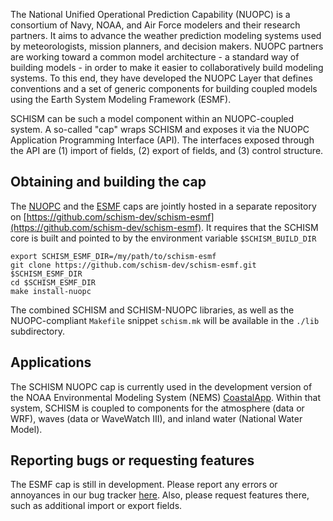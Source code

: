 The National Unified Operational Prediction Capability (NUOPC) is a consortium of Navy, NOAA, and Air Force modelers and their research partners. It aims to advance the weather prediction modeling systems used by meteorologists, mission planners, and decision makers. NUOPC partners are working toward a common model architecture - a standard way of building models - in order to make it easier to collaboratively build modeling systems. To this end, they have developed the NUOPC Layer that defines conventions and a set of generic components for building coupled models using the Earth System Modeling Framework (ESMF).

SCHISM can be such a model component within an NUOPC-coupled system.  A so-called "cap" wraps SCHISM and exposes it via the NUOPC Application Programming Interface (API).  The interfaces exposed through the API are (1) import of fields, (2) export of fields, and (3) control structure.

## Obtaining and building the cap

The [NUOPC](nuopc.html) and the [ESMF](esmf.html) caps are jointly hosted in a separate repository on [https://github.com/schism-dev/schism-esmf](https://github.com/schism-dev/schism-esmf).  It requires that the SCHISM core is built and pointed to by the environment variable `$SCHISM_BUILD_DIR` 

```
export SCHISM_ESMF_DIR=/my/path/to/schism-esmf
git clone https://github.com/schism-dev/schism-esmf.git $SCHISM_ESMF_DIR
cd $SCHISM_ESMF_DIR
make install-nuopc
```
The combined SCHISM and SCHISM-NUOPC libraries, as well as the NUOPC-compliant `Makefile` snippet `schism.mk` will be available in the `./lib` subdirectory.  

## Applications

The SCHISM NUOPC cap is currently used in the development version of the NOAA Environmental Modeling System (NEMS) [CoastalApp](coastalapp.html).  Within that system, SCHISM is coupled to components for the atmosphere (data or WRF), waves (data or WaveWatch III), and inland water (National Water Model).

## Reporting bugs or requesting features

The ESMF cap is still in development.  Please report any errors or annoyances in our bug tracker [here](https://github.com/schism-dev/schism-esmf/issues). Also, please request features there, such as additional import or export fields.
